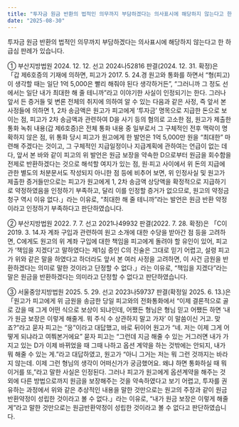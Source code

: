 ```yaml
---
title: "투자금 원금 반환의 법적인 의무까지 부담하겠다는 의사표시에 해당하지 않는다고 한 판례"
date: "2025-08-30"
---
```


투자금 원금 반환의 법적인 의무까지 부담하겠다는 의사표시에 해당하지 않는다고 한 하급심 판례가 있습니다.

① 부산지방법원 2024. 12. 12. 선고 2024나52816 판결(2024. 12. 31. 확정)은 「갑 제6호증의 기재에 의하면, 피고가 2017. 5. 24.경 원고와 통화를 하면서 “형(피고)이 생각할 때는 일단 1억 5,000은 빨리 해줘야 된다 생각하거든”, “그러니까 그 정도 선에서는 일단 내가 최대한 해 줄 테니까”라고 이야기한 사실이 인정되기는 한다. 그러나 앞서 든 증거들 및 변론 전체의 취지에 의하여 알 수 있는 다음과 같은 사정, 즉 앞서 본 사정들에 의하면 1, 2차 송금액은 원고가 피고에게 ‘투자금’ 명목으로 지급한 돈으로 보이는 점, 피고가 2차 송금액과 관련하여 D을 사기 등의 혐의로 고소한 점, 원고가 제출한 통화 녹취 내용(갑 제6호증)은 전체 통화 내용 중 일부로서 그 구체적인 전후 맥락이 명확하지 않은 점, 위 통화 당시 피고가 원고에게 한 발언은 1억 5,000만 원을 “최대한” 마련해 주겠다는 것이고, 그 구체적인 지급일정이나 지급계획에 관하여는 언급이 없는 데다, 앞서 본 바와 같이 피고의 위 발언은 원금 보장을 약속한 D으로부터 원금을 회수함을 전제로 반환하겠다는 것으로 해석할 여지가 있는 점, 원·피고 사이에서 위 돈의 지급에 관한 별도의 처분문서도 작성되지 아니한 점 등에 비추어 보면, 위 인정사실 및 원고가 제출한 증거들만으로는 피고가 원고에게 1, 2차 송금액 상당액을 확정적으로 지급하기로 약정하였음을 인정하기 부족하고, 달리 이를 인정할 증거가 없으므로, 원고의 약정금 청구 역시 이유 없다.」라는 이유로, “최대한 해 줄 테니까”라는 발언은 원금 반환 약정이라고 인정하기 부족하다고 판단하였습니다.

② 부산지방법원 2022. 7. 7. 선고 2021나49932 판결(2022. 7. 28. 확정)은 「C이 2019. 3. 14.자 계좌 구입과 관련하여 원고 소개에 대한 수당을 받아간 점 등을 고려하면, C에게도 원고의 위 계좌 구입에 대한 책임을 피고에게 돌려야 할 유인이 있어, 피고가 ‘책임을 지겠다’고 말하였다는 제1심 증인 C의 진술은 그대로 믿기 어렵고, 설령 피고가 위와 같은 말을 하였다고 하더라도 앞서 본 여러 사정을 고려하면, 이 사건 금원을 반환하겠다는 의미로 말한 것이라고 단정할 수 없다.」라는 이유로, “책임을 지겠다”라는 말은 원금을 반환하겠다는 의미라고 단정할 수 없다고 판단하였습니다.

③ 서울중앙지방법원 2025. 5. 29. 선고 2023나59737 판결(확정일 2025. 6. 13.)은 「원고가 피고에게 위 금원을 송금한 당일 피고와의 전화통화에서 “이제 결론적으로 골로 갔을 때 그게 어떤 식으로 보상이 되냐인데, 어쨌든 형님은 형님 믿고 어쨌든 하면 ‘내가 원금 보장은 이렇게 해줄게. 뭐 주식 수 상관하지 말고 가자’ 이 말씀이신 거고. 맞죠?”라고 묻자 피고는 “응”이라고 대답했고, 바로 뒤이어 원고가 “네. 저는 이제 그게 어떻게 되냐라고 여쭤본거에요” 묻자 피고는 “그런데 지금 해줄 수 있는 거그러면 내가 가지고 있는 D가 이제 바뀌었을 때 그때 나하고 옵션 계약을 하는 것밖에는 안되지, 내가 뭐 해줄 수 있는 게.”라고 대답하였고, 원고가 “아니 그거는 저는 뭐 그런 것까지는 바라지 않는데. 이제 그런 형님의 생각이 어떠신가가 궁금했어요. 왜냐 하면 통화하실 때 뭐 이거를 또,”라고 말한 사실은 인정된다. 그러나 피고가 원고에게 옵션계약을 해주는 것 외에 다른 방법으로까지 원금을 보장해주는 것을 약속하였다고 보기 어렵고, 투자를 권유하는 과정에서 위와 같은 추상적인 내용을 말한 것만으로는 원고의 주장과 같이 원금반환약정이 성립한 것이라고 볼 수 없다.」라는 이유로, “내가 원금 보장은 이렇게 해줄게”라고 말한 것만으로는 원금반환약정이 성립한 것이라고 볼 수 없다고 판단하였습니다.